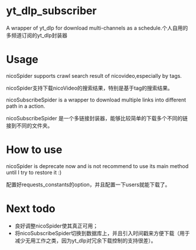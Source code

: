 # yt_dlp_subscriber
 A wrapper of yt_dlp for download multi-channels as a schedule.个人自用的多频道订阅的yt_dlp封装器



# Usage

nicoSpider supports crawl search result of nicovideo,especially by tags.

nicoSpider支持下载nicoVideo的搜索结果，特别是基于tag的搜索结果。

nicoSubscribeSpider is a wrapper to download multiple links into different path in a action.

nicoSubscribeSpider 是一个多链接封装器，能够比较简单的下载多个不同的链接到不同的文件夹。

# How to use

nicoSpider is deprecate now and is not recommend to use its main method until I try to restore it :)

配置好requests_constants的option，并且配置一下users就能下载了。

# Next todo

- 良好调整nicoSpider使其真正可用；
- 将nicoSubscribeSpider切换到数据库上，并且引入时间戳来方便下载（用于减少无用工作之类，因为yt_dlp对冗余下载控制的支持很差）。



